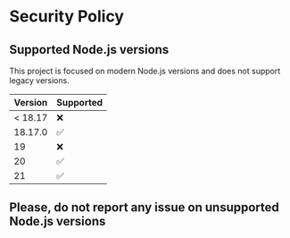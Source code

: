 # Security Policy

## Supported Node.js versions

This project is focused on modern Node.js versions and does not support legacy versions.

| Version | Supported          |
|---------|--------------------|
| < 18.17 | :x:                |
| 18.17.0 | :white_check_mark: |
| 19      | :x:                |
| 20      | :white_check_mark: |
| 21      | :white_check_mark: |

## Please, do not report any issue on unsupported Node.js versions
